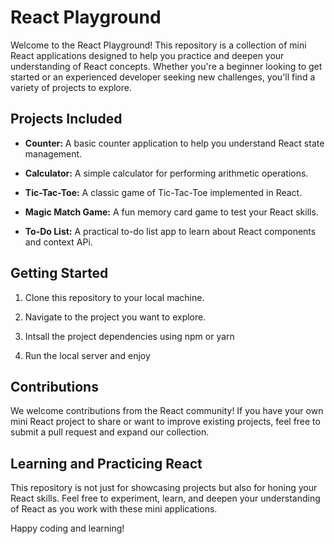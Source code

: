 # React Playground

Welcome to the React Playground! This repository is a collection of mini React applications designed to help you practice and deepen your understanding of React concepts. Whether you're a beginner looking to get started or an experienced developer seeking new challenges, you'll find a variety of projects to explore.

## Projects Included

- **Counter:** A basic counter application to help you understand React state management.

- **Calculator:** A simple calculator for performing arithmetic operations.

- **Tic-Tac-Toe:** A classic game of Tic-Tac-Toe implemented in React.

- **Magic Match Game:** A fun memory card game to test your React skills.

- **To-Do List:** A practical to-do list app to learn about React components and context APi.

## Getting Started

1. Clone this repository to your local machine.

2. Navigate to the project you want to explore.

3. Intsall the project dependencies using npm or yarn

4. Run the local server and enjoy

## Contributions

We welcome contributions from the React community! If you have your own mini React project to share or want to improve existing projects, feel free to submit a pull request and expand our collection.

## Learning and Practicing React

This repository is not just for showcasing projects but also for honing your React skills. Feel free to experiment, learn, and deepen your understanding of React as you work with these mini applications.


Happy coding and learning!

